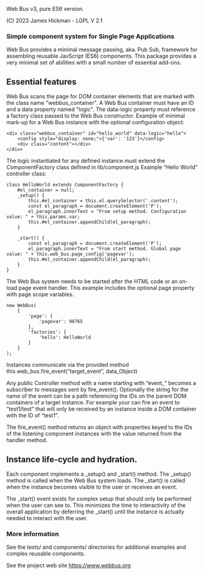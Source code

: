 Web Bus v3, pure ES6 version.

(C) 2023 James Hickman - LGPL V 2.1

### Simple component system for Single Page Applications

Web Bus provides a minimal message passing, aka. Pub Sub, framework for assembling reusable
JavScript (ES6) components. This package provides a very minimal set of abilities with a small number of
essential add-ons.

## Essential features

Web Bus scans the page for DOM container elements that are marked with the class name "webbus_container".
A Web Bus container must have an ID and a data property named "logic". The data-logic property must reference a factory class passed to the Web Bus constructor.
Example of minimal mark-up for a Web Bus instance with the optional configuration object:

```
<div class="webbus_container" id="hello_world" data-logic="hello">
    <config style="display: none;">{'var': '123'}</config>
    <div class="content"></div>
</div>
```

The logic instantiated for any defined instance must extend the ComponentFactory class defined in lib/component.js
Example “Hello World” controller class:
```
class HelloWorld extends ComponentFactory {
    #el_container = null;
    _setup() {
        this.#el_container = this.el.querySelector('.content');
        const el_paragraph = document.createElement('P');
        el_paragraph.innerText = "From setup method. Configuration value: " + this.params.var;
        this.#el_container.appendChild(el_paragraph);
    }

    _start() {
        const el_paragraph = document.createElement('P');
        el_paragraph.innerText = "From start method. Global page value: " + this.web_bus.page_config('pagevar');
        this.#el_container.appendChild(el_paragraph);
    }
}
```
The Web Bus system needs to be started after the HTML code or an on-load page event handler. This example includes the optional page property with page scope variables.
```
new WebBus(
    {
        'page': {
            'pagevar': 98765
        },
        'factories': {
            'hello': HelloWorld
        }
    }
);
```

Instances communicate via the provided method this.web_bus.fire_event(“target_event”, data_Object)

Any public Controller method with a name starting with “event_” becomes a subscriber to messages sent by fire_event(). Optionally the string for the name of the event can be a path referencing the IDs on the parent DOM containers of a target instance. For example your can fire an event to “test1/test” that will only be received by an instance inside a DOM container with the ID of “test1”.

The fire_event() method returns an object with properties keyed to the IDs of the listening component instances with the value returned from the handler method.

## Instance life-cycle and hydration.

Each component implements a _setup() and _start() method. The _setup() method is called when the Web Bus system loads. The _start() is called when the instance becomes visible to the user or receives an event.

The _start() event exists for complex setup that should only be performed when the user can see to. This minimizes the time to interactivity of the overall application by deferring the _start() until the instance is actually needed to interact with the user.

### More information

See the tests/ and components/ directories for additional examples and complex reusable components.

See the project web site https://www.webbus.org

